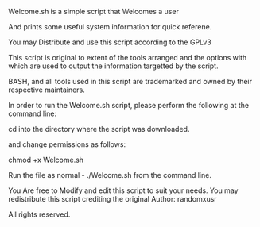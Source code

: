 Welcome.sh is a simple script that Welcomes a user

And prints some useful system information for quick referene.

You may Distribute and use this script according to the GPLv3

This script is original to extent of the tools arranged and the options
with which are used to output the information targetted by the script.

BASH, and all tools used in this script are trademarked and owned by their
respective maintainers.

In order to run the Welcome.sh script, please perform the following at the command line:

cd into the directory where the script was downloaded.

and change permissions as follows:

chmod +x Welcome.sh

Run the file as normal -
./Welcome.sh from the command line.

You Are free to Modify and edit this script to suit your needs. You may redistribute 
this script crediting the original Author: randomxusr

All rights reserved.


